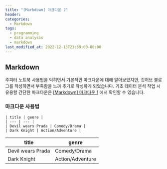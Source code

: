 ```yaml
---
title: "[Markdown] 마크다운 2"
header:
categories:
  - Markdown
tags:
  - programming
  - data analysis
  - markdown
last_modified_at: 2022-12-13T23:59:00-00:00
---
```


## Markdown

주피터 노트북 사용법을 익히면서 기본적인 마크다운에 대해 알아보았지만, 깃허브 블로그를 작성하면서 부족함을 느껴 추가로 작성하게 되었습니다. 기초 데이터 분석 작업 시 유용할 간단한 마크다운은 [[Markdown] 마크다운 1](https://webyiyeon.github.io/markdown/2022/11/14/Markdown01.html) 에서 확인할 수 있습니다. 
   

### 마크다운 사용법

```
| title | genre |
| --- | --- |
| Devil wears Prada | Comedy/Drama |
| Dark Knight | Action/Adventure | 
```
   
| title | genre |
| --- | --- |
| Devil wears Prada | Comedy/Drama |
| Dark Knight | Action/Adventure | 
   